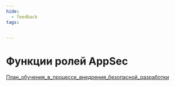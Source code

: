 ```yaml
---
hide:
  - feedback
tags:


---
```


# **Функции ролей AppSec**


[План_обучения_в_процессе_внедрения_безопасной_разработки](word/План_обучения_в_процессе_внедрения_безопасной_разработки.docx)